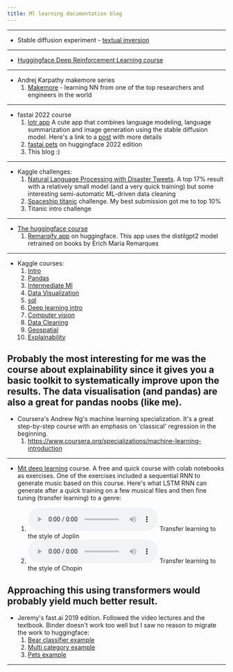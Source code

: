 ```yaml
---
title: Ml learning documentation blog
---
```


---
* Stable diffusion experiment - [textual inversion](_posts/2023-01-11-stable-diffusion-textual-inversion.md)
---
* [Huggingface Deep Reinforcement Learning course](https://huggingface.co/deep-rl-course/unit0/introduction)
---
* Andrej Karpathy makemore series
  1. [Makemore](https://www.youtube.com/watch?v=VMj-3S1tku0&list=PLAqhIrjkxbuWI23v9cThsA9GvCAUhRvKZ) - learning NN 
from one of the top researchers and engineers in the world
---
* fastai 2022 course
  1. [lotr app](https://huggingface.co/spaces/mikegarts/lotr) A cute app that combines language modeling, language summarization and image generation using the stable diffusion model.
     Here's a link to a [post](_posts/2020-06-11-image-generation-and-the-lotr-app.md) with more details
  2. [fastai pets](https://huggingface.co/spaces/mikegarts/fastai_pets) on huggingface 2022 edition
  3. This blog :)
---
* Kaggle challenges:
  1. [Natural Language Processing with Disaster Tweets](https://www.kaggle.com/code/michaelgartsbein/auto-data-cleanup-huggingface-transformers). A top 17% result 
with a relatively small model (and a very quick training) but some interesting semi-automatic ML-driven data cleaning
  2. [Spaceship titanic](https://www.kaggle.com/code/michaelgartsbein/spaceship-titanic/notebook) challenge. My best submission got me to top 10%
  3. Titanic intro challenge
---
* [The huggingface course](https://huggingface.co/course)  
  1. [Remarqify app](https://huggingface.co/spaces/mikegarts/remarqify) on huggingface. This app uses the distilgpt2 model retrained on books by Erich Maria Remarques
---
* Kaggle courses:
  1. [Intro](https://www.kaggle.com/learn/intro-to-machine-learning)
  2. [Pandas](https://www.kaggle.com/learn/pandas)
  3. [Intermediate Ml](https://www.kaggle.com/learn/intermediate-machine-learning)
  4. [Data Visualization](https://www.kaggle.com/learn/data-visualization)
  5. [sql](https://www.kaggle.com/learn/intro-to-sql)
  6. [Deep learning intro](https://www.kaggle.com/learn/intro-to-deep-learning)
  7. [Computer vision](https://www.kaggle.com/learn/computer-vision)
  8. [Data Cleaning](https://www.kaggle.com/learn/data-cleaning)
  9. [Geospatial](https://www.kaggle.com/learn/geospatial-analysis)
  10. [Explainability](https://www.kaggle.com/learn/machine-learning-explainability)

Probably the most interesting for me was the course about explainability since it gives you a basic toolkit to 
systematically improve upon the results. 
The data visualisation (and pandas) are also a great for pandas noobs (like me).
---
* Coursera's Andrew Ng's machine learning specialization. 
It's a great step-by-step course with an emphasis on 'classical' regression in the beginning.
  1. https://www.coursera.org/specializations/machine-learning-introduction
---
* [Mit deep learning](http://introtodeeplearning.com/) course. A free and quick course with colab notebooks as exercises.
One of the exercises included a sequential RNN to generate music based on this course. 
Here's what LSTM RNN can generate after a quick training on a few musical files and then fine tuning (transfer learning) to a genre:

  1. <audio controls> <source src="https://github.com/mikegarts/ml-blog/raw/main/resources/j_1_965.wav" type="audio/wav"> Your browser does not support the audio element. </audio>
     Transfer learning to the style of Joplin
  2. <audio controls> <source src="https://github.com/mikegarts/ml-blog/raw/main/resources/chopinpreludes_0_5550.wav" type="audio/wav"> Your browser does not support the audio element. </audio>
     Transfer learning to the style of Chopin 

Approaching this using transformers would probably yield much better result.
---
* Jeremy's fast.ai 2019 edition. Followed the video lectures and the textbook. 
  Binder doesn't work too well but I saw no reason to migrate the work to huggingface:
  1. [Bear classifier example](https://github.com/mikegarts/bearsapp) 
  2. [Multi category example](https://github.com/mikegarts/multicatapp)
  3. [Pets example](https://github.com/mikegarts/petsapp)
---